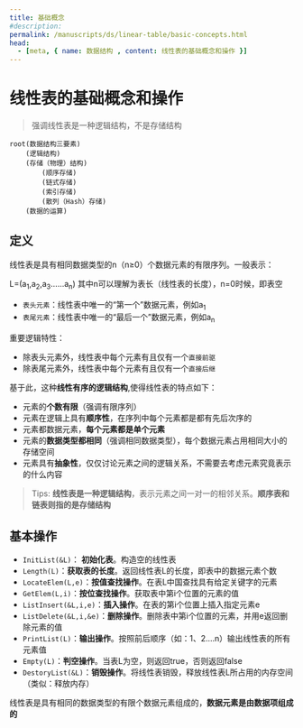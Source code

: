 ```yaml
---
title: 基础概念
#description: 
permalink: /manuscripts/ds/linear-table/basic-concepts.html
head:   
  - [meta, { name: 数据结构 , content: 线性表的基础概念和操作 }]
---
```


# 线性表的基础概念和操作

> 强调线性表是一种逻辑结构，不是存储结构

```mindmap
root(数据结构三要素)
    (逻辑结构)
    (存储（物理）结构)
        (顺序存储)
        (链式存储)
        (索引存储)
        (散列（Hash）存储)
    (数据的运算)
```

## 定义

线性表是具有相同数据类型的n（n≥0）个数据元素的有限序列。一般表示：

L=(a<sub>1</sub>,a<sub>2</sub>,a<sub>3</sub>......a<sub>n</sub>)  其中n可以理解为表长（线性表的长度），n=0时候，即表空

- `表头元素`：线性表中唯一的“第一个”数据元素，例如a<sub>1</sub>
- `表尾元素`：线性表中唯一的“最后一个”数据元素，例如a<sub>n</sub>

重要逻辑特性：

- 除表头元素外，线性表中每个元素有且仅有一个`直接前驱`
- 除表尾元素外，线性表中每个元素有且仅有一个`直接后继`

基于此，这种**线性有序的逻辑结构**,使得线性表的特点如下：

- 元素的**个数有限**（强调有限序列）
- 元素在逻辑上具有**顺序性**，在序列中每个元素都是都有先后次序的
- 元素都数据元素，**每个元素都是单个元素**
- 元素的**数据类型都相同**（强调相同数据类型），每个数据元素占用相同大小的存储空间
- 元素具有**抽象性**，仅仅讨论元素之间的逻辑关系，不需要去考虑元素究竟表示的什么内容

> Tips: **线性表是一种逻辑结构**，表示元素之间一对一的相邻关系。**顺序表和链表则指的是存储结构**

## 基本操作

- `InitList(&L)`： **初始化表**。构造空的线性表
- `Length(L)`：**获取表的长度**。返回线性表L的长度，即表中的数据元素个数
- `LocateElem(L,e)`：**按值查找操作**。在表L中国查找具有给定关键字的元素
- `GetElem(L,i)`：**按位查找操作**。获取表中第i个位置的元素的值
- `ListInsert(&L,i,e)`：**插入操作**。在表的第i个位置上插入指定元素e
- `ListDelete(&L,i,&e)`：**删除操作**。删除表中第i个位置的元素，并用e返回删除元素的值
- `PrintList(L)`：**输出操作**。按照前后顺序（如：1、2....n）输出线性表的所有元素值
- `Empty(L)`：**判空操作**。当表L为空，则返回true，否则返回false
- `DestoryList(&L)`：**销毁操作**。将线性表销毁，释放线性表L所占用的内存空间（类似：释放内存）

线性表是具有相同的数据类型的有限个数据元素组成的，**数据元素是由数据项组成的**
